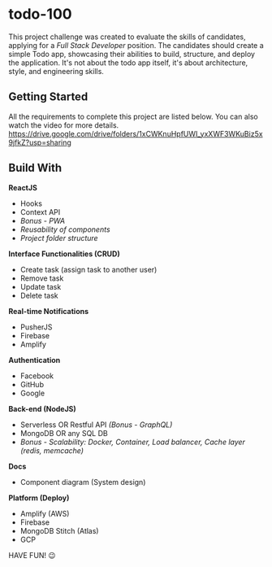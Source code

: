 # todo-100

This project challenge was created to evaluate the skills of candidates, applying for a *Full Stack Developer* position.
The candidates should create a simple Todo app, showcasing their abilities to build, structure, and deploy the application. It's not about the todo app itself, it's about architecture, style, and engineering skills. 

## Getting Started

All the requirements to complete this project are listed below. You can also watch the video for more details.
https://drive.google.com/drive/folders/1xCWKnuHpfUWI_yxXWF3WKuBiz5x9jfkZ?usp=sharing

## Build With

**ReactJS**
* Hooks
* Context API
* *Bonus - PWA*
* *Reusability of components*
* *Project folder structure*

**Interface Functionalities (CRUD)**
* Create task (assign task to another user)
* Remove task
* Update task
* Delete task

**Real-time Notifications**
* PusherJS
* Firebase
* Amplify

**Authentication**
* Facebook
* GitHub
* Google

**Back-end (NodeJS)**
* Serverless OR Restful API *(Bonus - GraphQL)*
* MongoDB OR any SQL DB
* *Bonus - Scalability: Docker, Container, Load balancer, Cache layer (redis, memcache)*

**Docs**
* Component diagram (System design)

**Platform (Deploy)**
* Amplify (AWS)
* Firebase
* MongoDB Stitch (Atlas)
* GCP


HAVE FUN! 😉










